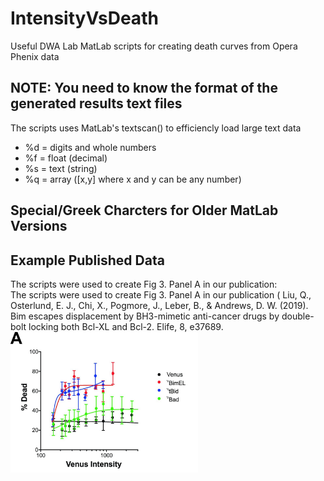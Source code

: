 # IntensityVsDeath
Useful DWA Lab  MatLab scripts for creating  death curves from Opera Phenix data
## NOTE: You need to know the format of the generated results text files <br />
The scripts uses MatLab's textscan() to efficiencly load large text data <br />
* %d = digits and whole numbers <br />
* %f = float (decimal) <br />
* %s = text (string) <br />
* %q = array ([x,y] where x and y can be any number)<br /> 

## Special/Greek Charcters for Older MatLab Versions

## Example Published Data
The scripts were used to create Fig 3. Panel A in our publication: <br />
The scripts were used to create Fig 3. Panel A in our publication ( Liu, Q., Osterlund, E. J., Chi, X., Pogmore, J., Leber, B., & Andrews, D. W. (2019). Bim escapes displacement by BH3-mimetic anti-cancer drugs by double-bolt locking both Bcl-XL and Bcl-2. Elife, 8, e37689.
<br />
<img src="panel_a.jpg" width="300">


